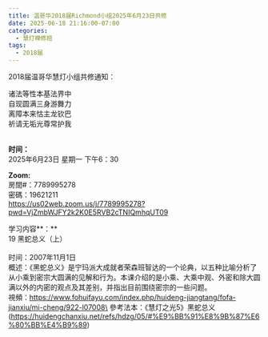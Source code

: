 ```yaml
---
title: 温哥华2018届Richmond小组2025年6月23日共修
date: 2025-06-18 21:16:00-07:00
categories:
  - 慧灯禅修班
tags:
  - 2018届
---
```

2018届温哥华慧灯小组共修通知：

诸法等性本基法界中\
自现圆满三身游舞力\
离障本来怙主龙钦巴\
祈请无垢光尊常护我

\
**时间：**\
2025年6月23日 星期一 下午6：30

**Zoom:**\
房間#：7789995278\
密碼：19621211\
https://us02web.zoom.us/j/7789995278?pwd=VjZmbWJFY2k2K0E5RVB2cTNIQmhqUT09

学习内容**：**\
19 黑蛇总义（上）\
\
时间：2007年11月1日\
概述：《黑蛇总义》是宁玛派大成就者荣森班智达的一个论典，以五种比喻分析了从小乘到密宗大圆满的见解和行为。本课介绍的是小乘、大乘中观、外密和除大圆满以外的内密的观点及其差别，并指出目前围绕密宗的一些问题。\
視頻：https://www.fohuifayu.com/index.php/huideng-jiangtang/fofa-jianxiu/mi-cheng/922-l07008\
參考法本：《慧灯之光5》黑蛇总义(https://huidengchanxiu.net/refs/hdzg/05/#%E9%BB%91%E8%9B%87%E6%80%BB%E4%B9%89)
